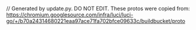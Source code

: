 // Generated by update.py. DO NOT EDIT.
These protos were copied from:
https://chromium.googlesource.com/infra/luci/luci-go/+/b70a24314680221eaa97ace71fa702bfce09633c/buildbucket/proto
